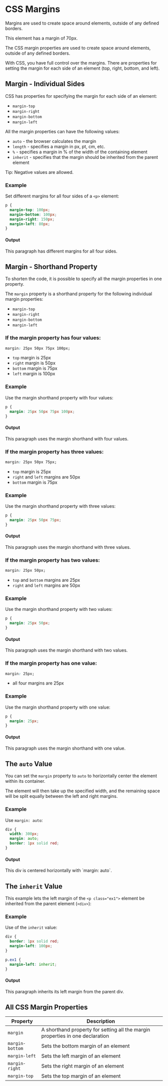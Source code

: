 # CSS Margins

Margins are used to create space around elements, outside of any defined borders.

This element has a margin of 70px.

The CSS margin properties are used to create space around elements, outside of any defined borders.

With CSS, you have full control over the margins. There are properties for setting the margin for each side of an element (top, right, bottom, and left).

## Margin - Individual Sides

CSS has properties for specifying the margin for each side of an element:

- `margin-top`
- `margin-right`
- `margin-bottom`
- `margin-left`

All the margin properties can have the following values:

- `auto` - the browser calculates the margin
- `length` - specifies a margin in px, pt, cm, etc.
- `%` - specifies a margin in % of the width of the containing element
- `inherit` - specifies that the margin should be inherited from the parent element

Tip: Negative values are allowed.

### Example

Set different margins for all four sides of a `<p>` element:

```css
p {
  margin-top: 100px;
  margin-bottom: 100px;
  margin-right: 150px;
  margin-left: 80px;
}
```

#### Output

<p style={{marginTop: "100px", marginBottom: "100px", marginRight: "150px", marginLeft: "80px", border: "1px solid blue"}}>
  This paragraph has different margins for all four sides.
</p>

## Margin - Shorthand Property

To shorten the code, it is possible to specify all the margin properties in one property.

The `margin` property is a shorthand property for the following individual margin properties:

- `margin-top`
- `margin-right`
- `margin-bottom`
- `margin-left`

### If the margin property has four values:

```css
margin: 25px 50px 75px 100px;
```

- `top` margin is 25px
- `right` margin is 50px
- `bottom` margin is 75px
- `left` margin is 100px

### Example

Use the margin shorthand property with four values:

```css
p {
  margin: 25px 50px 75px 100px;
}
```

#### Output

<p style={{margin: "25px 50px 75px 100px", border: "1px solid green"}}>
  This paragraph uses the margin shorthand with four values.
</p>

### If the margin property has three values:

```css
margin: 25px 50px 75px;
```

- `top` margin is 25px
- `right` and `left` margins are 50px
- `bottom` margin is 75px

### Example

Use the margin shorthand property with three values:

```css
p {
  margin: 25px 50px 75px;
}
```

#### Output

<p style={{margin: "25px 50px 75px", border: "1px solid red"}}>
  This paragraph uses the margin shorthand with three values.
</p>

### If the margin property has two values:

```css
margin: 25px 50px;
```

- `top` and `bottom` margins are 25px
- `right` and `left` margins are 50px

### Example

Use the margin shorthand property with two values:

```css
p {
  margin: 25px 50px;
}
```

#### Output

<p style={{margin: "25px 50px", border: "1px solid purple"}}>
  This paragraph uses the margin shorthand with two values.
</p>

### If the margin property has one value:

```css
margin: 25px;
```

- all four margins are 25px

### Example

Use the margin shorthand property with one value:

```css
p {
  margin: 25px;
}
```

#### Output

<p style={{margin: "25px", border: "1px solid orange"}}>
  This paragraph uses the margin shorthand with one value.
</p>

## The `auto` Value

You can set the `margin` property to `auto` to horizontally center the element within its container.

The element will then take up the specified width, and the remaining space will be split equally between the left and right margins.

### Example

Use `margin: auto`:

```css
div {
  width: 300px;
  margin: auto;
  border: 1px solid red;
}
```

#### Output

<div style={{width: "300px", margin: "auto", border: "1px solid red"}}>
  This div is centered horizontally with `margin: auto`.
</div>

## The `inherit` Value

This example lets the left margin of the `<p class="ex1">` element be inherited from the parent element (`<div>`):

### Example

Use of the `inherit` value:

```css
div {
  border: 1px solid red;
  margin-left: 100px;
}

p.ex1 {
  margin-left: inherit;
}
```

#### Output

<div style={{border: "1px solid red", marginLeft: "100px"}}>
  <p className="ex1" style={{marginLeft: "inherit", border: "1px solid blue"}}>
    This paragraph inherits its left margin from the parent div.
  </p>
</div>

## All CSS Margin Properties

| Property      | Description                                                       |
| ------------- | ----------------------------------------------------------------- |
| `margin`      | A shorthand property for setting all the margin properties in one declaration |
| `margin-bottom` | Sets the bottom margin of an element                             |
| `margin-left` | Sets the left margin of an element                                 |
| `margin-right` | Sets the right margin of an element                               |
| `margin-top`  | Sets the top margin of an element                                  |